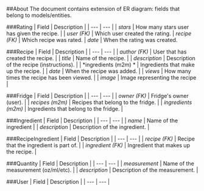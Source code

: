 ##About
The document contains extension of ER diagram: fields that belong to models/entities.

###Rating
| Field | Description |
| --- | --- |
| *stars* | How many stars user has given the recipe. |
| *user (FK)* | Which user created the rating.
| *recipe (FK)* | Which recipe was rated.
| *date* | When the rating was created.

###Recipe
| Field | Description |
| --- | --- |
| *author (FK)* | User that has created the recipe. |
| *title* | Name of the recipe. |
| *description* | Description of the recipe (instructions). |
| *ingredients (m2m) * | Ingredients that make up the recipe. |
| *date* | When the recipe was added. |
| *views* | How many times the recipe has been viewed. |
| *image* | Image representing the recipe |

###Fridge
| Field | Description |
| --- | --- |
| *owner (FK)* | Fridge's owner (user). |
| *recipes (m2m)* | Recipes that belong to the fridge. |
| *ingredients (m2m)* | Ingredients that belong to the fridge. |

###Ingredient
| Field | Description |
| --- | --- |
| *name* | Name of the ingredient |
| *description* | Description of the ingredient. |

###RecipeIngredient
| Field | Description |
| --- | --- |
| *recipe (FK)* | Recipe that the ingredient is part of. |
| *ingredient (FK)* | Ingredient that makes up the recipe. |

###Quantity
| Field | Description |
| --- | --- |
| *measurement* | Name of the measurement (oz/ml/etc). |
| *description* | Description of the measurement. |

###User
| Field | Description |
| --- | --- |